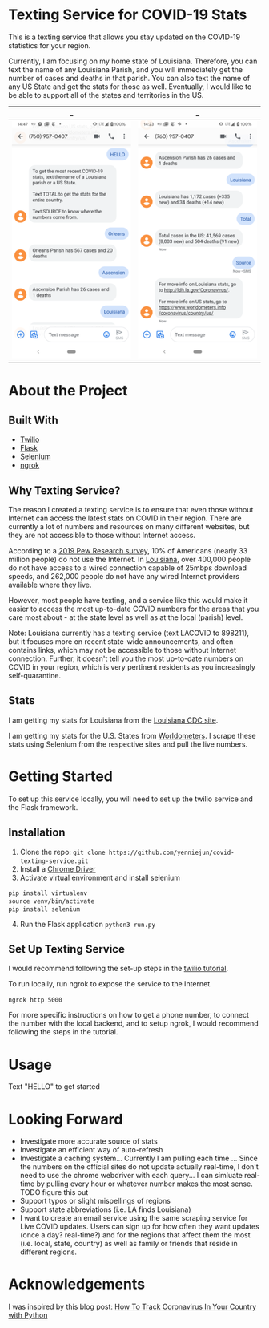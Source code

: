 # Texting Service for COVID-19 Stats

This is a texting service that allows you stay updated on the COVID-19 statistics for your region.

Currently, I am focusing on my home state of Louisiana. Therefore, you can text the name of any Louisiana Parish, and you will immediately get the number of cases and deaths in that parish. You can also text the name of any US State and get the stats for those as well. Eventually, I would like to be able to support all of the states and territories in the US.

_             |  _
:-------------------------:|:-------------------------:
![](/img/text_screenshot_1.png)  |  ![](/img/text_screenshot_2.png)

# About the Project

## Built With
* [Twilio](https://www.twilio.com/)
* [Flask](https://palletsprojects.com/p/flask/)
* [Selenium](https://selenium-python.readthedocs.io/)
* [ngrok](https://ngrok.com/)

## Why Texting Service?

The reason I created a texting service is to ensure that even those without Internet can access the latest stats on COVID in their region. There are currently a lot of numbers and resources on many different websites, but they are not accessible to those without Internet access. 


According to a [2019 Pew Research survey](https://www.pewresearch.org/fact-tank/2019/04/22/some-americans-dont-use-the-internet-who-are-they/), 10% of Americans (nearly 33 million people) do not use the Internet. In [Louisiana](https://broadbandnow.com/Louisiana), over 400,000 people do not have access to a wired connection capable of 25mbps download speeds, and 262,000 people do not have any wired Internet providers available where they live. 

However, most people have texting, and a service like this would make it easier to access the most up-to-date COVID numbers for the areas that you care most about - at the state level as well as at the local (parish) level.

Note: Louisiana currently has a texting service (text LACOVID to 898211), but it focuses more on recent state-wide announcements, and often contains links, which may not be accessible to those without Internet connection. Further, it doesn't tell you the most up-to-date numbers on COVID in your region, which is very pertinent residents as you increasingly self-quarantine.


## Stats
I am getting my stats for Louisiana from the [Louisiana CDC site](http://ldh.la.gov/Coronavirus/). 

I am getting my stats for the U.S. States from [Worldometers](https://www.worldometers.info/coronavirus/country/us/). I scrape these stats using Selenium from the respective sites and pull the live numbers.




# Getting Started

To set up this service locally, you will need to set up the twilio service and the Flask framework.

## Installation
1. Clone the repo: `git clone https://github.com/yenniejun/covid-texting-service.git`
2. Install a [Chrome Driver](https://chromedriver.chromium.org/)
3. Activate virtual environment and install selenium
```
pip install virtualenv
source venv/bin/activate
pip install selenium
```
4. Run the Flask application 
`python3 run.py` 


## Set Up Texting Service
I would recommend following the set-up steps in the [twilio tutorial](https://www.twilio.com/docs/sms/quickstart/python-msg-svc).

To run locally, run ngrok to expose the service to the Internet.

`ngrok http 5000`

For more specific instructions on how to get a phone number, to connect the number with the local backend, and to setup ngrok, I would recommend following the steps in the tutorial. 


# Usage
Text "HELLO" to get started


# Looking Forward
* Investigate more accurate source of stats
* Investigate an efficient way of auto-refresh
* Investigate a caching system... Currently I am pulling each time ... Since the numbers on the official sites do not update actually real-time, I don't need to use the chrome webdriver with each query... I can simluate real-time by pulling every hour or whatever number makes the most sense. TODO figure this out
* Support typos or slight mispellings of regions
* Support state abbreviations (i.e. LA finds Louisiana)
* I want to create an email service using the same scraping service for Live COVID updates. Users can sign up for how often they want updates (once a day? real-time?) and for the regions that affect them the most (i.e. local, state, country) as well as family or friends that reside in different regions.


# Acknowledgements
I was inspired by this blog post: [How To Track Coronavirus In Your Country with Python](https://towardsdatascience.com/how-to-track-coronavirus-with-python-a5320b778c8e) 
